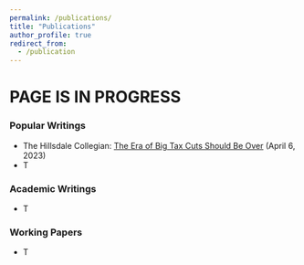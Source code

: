 ```yaml
---
permalink: /publications/
title: "Publications"
author_profile: true
redirect_from: 
  - /publication
---
```


# PAGE IS IN PROGRESS

### Popular Writings
- The Hillsdale Collegian: <a href= "https://hillsdalecollegian.com/2023/04/the-era-of-big-tax-cuts-should-be-over/">The Era of Big Tax Cuts Should Be Over</a> (April 6, 2023)
- T

### Academic Writings
- T

### Working Papers
- T
